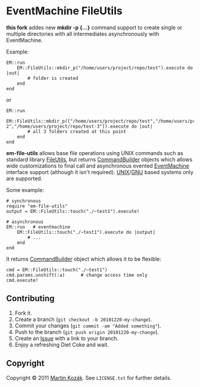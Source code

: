 EventMachine FileUtils
======================

**this fork** addes new **mkdir -p {...}** command support to create single or multiple directories with all intermediates asynchronously with EventMachine. 

Example:

	EM::run   
		EM::FileUtils::mkdir_p("/home/users/project/repo/test").execute do |out|
	        # folder is created
	    end
	end	
	
or

	EM::run   
		EM::FileUtils::mkdir_p(["/home/users/project/repo/test","/home/users/project/repo/test-2","/home/users/project/repo/test-3"]).execute do |out|
	        # all 3 folders created at this point
	    end
	end	

**em-file-utils** allows base file operations using UNIX commands such 
as standard library [FileUtils][1], but returns [CommandBuilder][2] 
objects which allows wide customizations to final call and asynchronous 
evented [EventMachine][3] interface support (although it isn't required). 
[UNIX][4]/[GNU][5] based systems only are supported. 

Some example:

    # synchronous
    require "em-file-utils"
    output = EM::FileUtils::touch("./~test1").execute!
    
    # asynchronous
    EM::run   # eventmachine
        EM::FileUtils::touch("./~test1").execute do |output|
            # ...
        end
    end
    
It returns [CommandBuilder][2] object which allows it to be flexible:
    
    cmd = EM::FileUtils::touch("./~test1")
    cmd.params.unshift(:a)      # change access time only 
    cmd.execute!
    
Contributing
------------

1. Fork it.
2. Create a branch (`git checkout -b 20101220-my-change`).
3. Commit your changes (`git commit -am "Added something"`).
4. Push to the branch (`git push origin 20101220-my-change`).
5. Create an [Issue][9] with a link to your branch.
6. Enjoy a refreshing Diet Coke and wait.


Copyright
---------

Copyright &copy; 2011 [Martin Kozák][10]. See `LICENSE.txt` for
further details.

[1]: http://ruby-doc.org/stdlib/libdoc/fileutils/rdoc/classes/FileUtils.html
[2]: http://github.com/martinkozak/command-builder
[3]: http://rubyeventmachine.com/
[4]: http://en.wikipedia.org/wiki/Unix
[5]: http://en.wikipedia.org/wiki/GNU
[9]: http://github.com/martinkozak/em-file-utils/issues
[10]: http://www.martinkozak.net/
